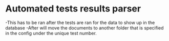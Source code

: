 # Automated tests results parser

-This has to be ran after the tests are ran for the data to show up in the database
-After will move the documents to another folder that is specified in the config under the unique test number. 